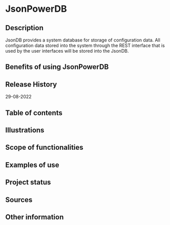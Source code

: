 # JsonPowerDB
## Description
JsonDB provides a system database for storage of configuration data. All configuration data stored into the system through the REST interface that is used by the user interfaces will be stored into the JsonDB.
## Benefits of using JsonPowerDB
## Release History
29-08-2022
## Table of contents
## Illustrations
## Scope of functionalities
## Examples of use
## Project status
## Sources
## Other information

